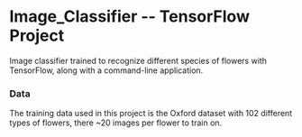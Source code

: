 # Image_Classifier -- TensorFlow Project
Image classifier trained to recognize different species of flowers with TensorFlow, along with a command-line application.
 
### Data
The training data used in this project is the Oxford dataset with 102 different types of flowers, there ~20 images per flower to train on.
